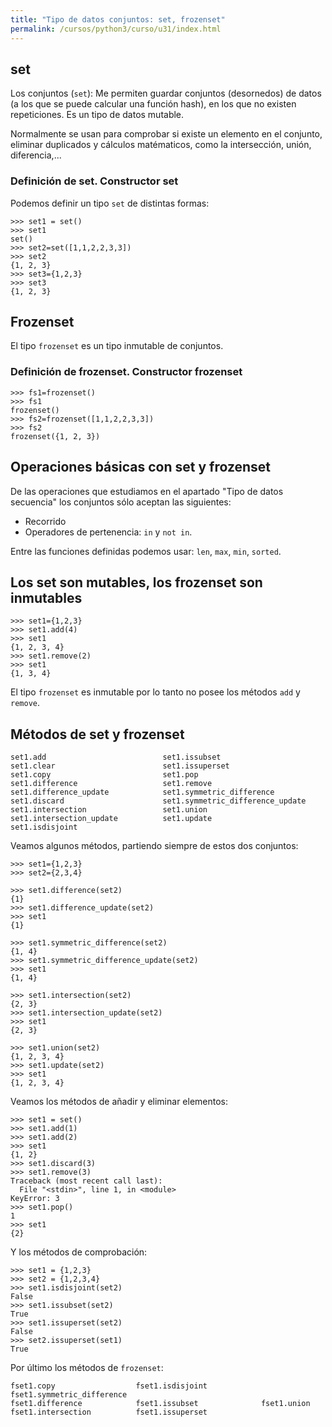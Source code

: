 ```yaml
---
title: "Tipo de datos conjuntos: set, frozenset"
permalink: /cursos/python3/curso/u31/index.html
---
```


## set

 Los conjuntos (`set`): Me permiten guardar conjuntos (desornedos) de datos (a los que se puede calcular una función hash), en los que no existen repeticiones. Es un tipo de datos mutable.

 Normalmente se usan para comprobar si existe un elemento en el conjunto, eliminar duplicados y cálculos matématicos, como la intersección, unión, diferencia,...

### Definición de set. Constructor set

Podemos definir un tipo `set` de distintas formas:

	>>> set1 = set()
	>>> set1
	set()
	>>> set2=set([1,1,2,2,3,3])
	>>> set2
	{1, 2, 3}
	>>> set3={1,2,3}
	>>> set3
	{1, 2, 3}

## Frozenset

El tipo `frozenset` es un tipo inmutable de conjuntos.

### Definición de frozenset. Constructor frozenset

	>>> fs1=frozenset()
	>>> fs1
	frozenset()
	>>> fs2=frozenset([1,1,2,2,3,3])
	>>> fs2
	frozenset({1, 2, 3})


## Operaciones básicas con set y frozenset

De las operaciones que estudiamos en el apartado "Tipo de datos secuencia" los conjuntos sólo aceptan las siguientes:

* Recorrido
* Operadores de pertenencia: `in` y `not in`.

Entre las funciones definidas podemos usar: `len`, `max`, `min`, `sorted`.

## Los set son mutables, los frozenset son inmutables

	>>> set1={1,2,3}
	>>> set1.add(4)
	>>> set1
	{1, 2, 3, 4}
	>>> set1.remove(2)
	>>> set1
	{1, 3, 4}

El tipo `frozenset` es inmutable por lo tanto no posee los métodos `add` y `remove`.

## Métodos de set y frozenset

	set1.add                          set1.issubset
	set1.clear                        set1.issuperset
	set1.copy                         set1.pop
	set1.difference                   set1.remove
	set1.difference_update            set1.symmetric_difference
	set1.discard                      set1.symmetric_difference_update
	set1.intersection                 set1.union
	set1.intersection_update          set1.update
	set1.isdisjoint     
	
Veamos algunos métodos, partiendo siempre de estos dos conjuntos:

	>>> set1={1,2,3}
	>>> set2={2,3,4}
	
	>>> set1.difference(set2)
	{1}
	>>> set1.difference_update(set2)
	>>> set1
	{1}

	>>> set1.symmetric_difference(set2)
	{1, 4}
	>>> set1.symmetric_difference_update(set2)
	>>> set1
	{1, 4}

	>>> set1.intersection(set2)
	{2, 3}
	>>> set1.intersection_update(set2)
	>>> set1
	{2, 3}

	>>> set1.union(set2)
	{1, 2, 3, 4}
	>>> set1.update(set2)
	>>> set1
	{1, 2, 3, 4}

Veamos los métodos de añadir y eliminar elementos:

	>>> set1 = set()
	>>> set1.add(1)
	>>> set1.add(2)
	>>> set1
	{1, 2}
	>>> set1.discard(3)
	>>> set1.remove(3)
	Traceback (most recent call last):
	  File "<stdin>", line 1, in <module>
	KeyError: 3
	>>> set1.pop()
	1
	>>> set1
	{2}

Y los métodos de comprobación:

	>>> set1 = {1,2,3}
	>>> set2 = {1,2,3,4}
	>>> set1.isdisjoint(set2)	
	False
	>>> set1.issubset(set2)
	True
	>>> set1.issuperset(set2)
	False
	>>> set2.issuperset(set1)
	True


Por último los métodos de `frozenset`:


	fset1.copy                  fset1.isdisjoint            fset1.symmetric_difference
	fset1.difference            fset1.issubset              fset1.union
	fset1.intersection          fset1.issuperset            











